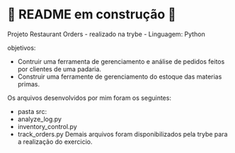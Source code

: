 # 🚧 README em construção 🚧

Projeto Restaurant Orders - realizado na trybe - Linguagem: Python

objetivos: 
  - Contruir uma ferramenta de gerenciamento e análise de pedidos feitos por clientes de 
uma padaria.
  - Construir uma ferramente de gerenciamento do estoque das materias primas.

Os arquivos desenvolvidos por mim foram os seguintes:

 - pasta src:
  - analyze_log.py
  - inventory_control.py
  - track_orders.py
Demais arquivos foram disponibilizados pela trybe para a realização do exercicio.

<!--


-->

